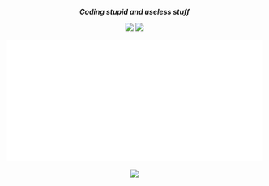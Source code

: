 <div align="center">

***Coding stupid and useless stuff***

![](https://img.shields.io/badge/neovim-%2357A143.svg?&style=for-the-badge&logo=neovim&logoColor=black)
![](https://img.shields.io/badge/rust-%23000000.svg?&style=for-the-badge&logo=rust&logoColor=white)

![Metrics](/github-metrics.svg)

![](assets/misaka.gif)

</div>
